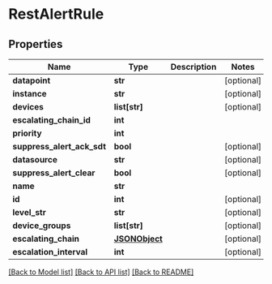 # RestAlertRule

## Properties
Name | Type | Description | Notes
------------ | ------------- | ------------- | -------------
**datapoint** | **str** |  | [optional] 
**instance** | **str** |  | [optional] 
**devices** | **list[str]** |  | [optional] 
**escalating_chain_id** | **int** |  | 
**priority** | **int** |  | 
**suppress_alert_ack_sdt** | **bool** |  | [optional] 
**datasource** | **str** |  | [optional] 
**suppress_alert_clear** | **bool** |  | [optional] 
**name** | **str** |  | 
**id** | **int** |  | [optional] 
**level_str** | **str** |  | [optional] 
**device_groups** | **list[str]** |  | [optional] 
**escalating_chain** | [**JSONObject**](JSONObject.md) |  | [optional] 
**escalation_interval** | **int** |  | [optional] 

[[Back to Model list]](../README.md#documentation-for-models) [[Back to API list]](../README.md#documentation-for-api-endpoints) [[Back to README]](../README.md)


